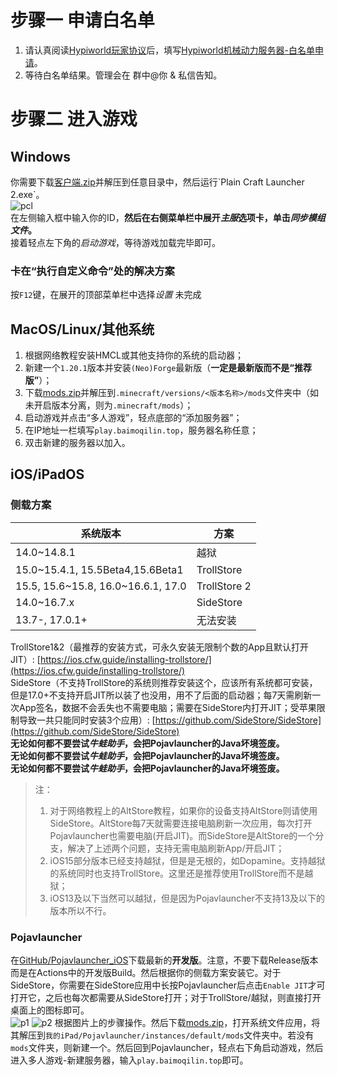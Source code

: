 
# 步骤一 申请白名单
1. 请认真阅读[Hypiworld玩家协议](https://short.baimoqilin.top/hypirules)后，填写[Hypiworld机械动力服务器-白名单申请](https://docs.qq.com/form/page/DR05GRWJvZU9RQUxM)。
2. 等待白名单结果。管理会在 群中@你 & 私信告知。

# 步骤二 进入游戏

## Windows
  你需要下载[客户端.zip](https://short.baimoqilin.top/client "https://short.baimoqilin.top/client")并解压到任意目录中，然后运行`Plain Craft Launcher 2.exe`。  
![pcl](http://files.baimoqilin.top:8088/files.baimoqilin.top:8088/d/images/pcl.jpeg)  
  在左侧输入框中输入你的ID，**然后在右侧菜单栏中展开*主服*选项卡，单击*同步模组文件*。**  
  接着轻点左下角的*启动游戏*，等待游戏加载完毕即可。  

### 卡在“执行自定义命令”处的解决方案
  按`F12`键，在展开的顶部菜单栏中选择*设置* 未完成

## MacOS/Linux/其他系统
1. 根据网络教程安装HMCL或其他支持你的系统的启动器；
2. 新建一个`1.20.1`版本并安装`(Neo)Forge`最新版（**一定是最新版而不是“推荐版”**）；
3. 下载[mods.zip](https://short.baimoqilin.top/mods)并解压到`.minecraft/versions/<版本名称>/mods`文件夹中（如未开启版本分离，则为`.minecraft/mods`）；
4. 启动游戏并点击“多人游戏”，轻点底部的“添加服务器”；
5. 在IP地址一栏填写`play.baimoqilin.top`，服务器名称任意；
6. 双击新建的服务器以加入。

## iOS/iPadOS

### 侧载方案
| 系统版本                               | 方案           |
|------------------------------------|--------------|
| 14.0~14.8.1                        | 越狱           |
| 15.0~15.4.1, 15.5Beta4,15.6Beta1   | TrollStore   |
| 15.5, 15.6~15.8, 16.0~16.6.1, 17.0 | TrollStore 2 |
| 14.0~16.7.x                        | SideStore    |
| 13.7-, 17.0.1+                     | 无法安装         |

  TrollStore1&2（最推荐的安装方式，可永久安装无限制个数的App且默认打开JIT）: [https://ios.cfw.guide/installing-trollstore/](https://ios.cfw.guide/installing-trollstore/)    
  SideStore（不支持TrollStore的系统则推荐安装这个，应该所有系统都可安装，但是17.0+不支持开启JIT所以装了也没用，用不了后面的启动器；每7天需刷新一次App签名，数据不会丢失也不需要电脑；需要在SideStore内打开JIT；受苹果限制导致一共只能同时安装3个应用）: [https://github.com/SideStore/SideStore](https://github.com/SideStore/SideStore)  
  **无论如何都不要尝试*牛蛙助手*，会把Pojavlauncher的Java坏境签废。**  
  **无论如何都不要尝试*牛蛙助手*，会把Pojavlauncher的Java坏境签废。**  
  **无论如何都不要尝试*牛蛙助手*，会把Pojavlauncher的Java坏境签废。**  

> 注：
> 1. 对于网络教程上的AltStore教程，如果你的设备支持AltStore则请使用SideStore。AltStore每7天就需要连接电脑刷新一次应用，每次打开Pojavlauncher也需要电脑(开启JIT)。而SideStore是AltStore的一个分支，解决了上述两个问题，支持无需电脑刷新App/开启JIT；
> 2. iOS15部分版本已经支持越狱，但是是无根的，如Dopamine。支持越狱的系统同时也支持TrollStore。这里还是推荐使用TrollStore而不是越狱；
> 3. iOS13及以下当然可以越狱，但是因为Pojavlauncher不支持13及以下的版本所以不行。

### Pojavlauncher
  在[GitHub/Pojavlauncher_iOS](https://github.com/PojavLauncherTeam/PojavLauncher_iOS)下载最新的**开发版**。注意，不要下载Release版本而是在Actions中的开发版Build。然后根据你的侧载方案安装它。对于SideStore，你需要在SideStore应用中长按Pojavlauncher后点击`Enable JIT`才可打开它，之后也每次都需要从SideStore打开；对于TrollStore/越狱，则直接打开桌面上的图标即可。  
![p1](http://files.baimoqilin.top:8088/files.baimoqilin.top:8088/d/images/pojavlauncher1.jpeg)
![p2](http://files.baimoqilin.top:8088/files.baimoqilin.top:8088/d/images/pojavlauncher2.jpeg)
    根据图片上的步骤操作。然后下载[mods.zip](https://short.baimoqilin.top/mods)，打开系统文件应用，将其解压到`我的iPad/Pojavlauncher/instances/default/mods`文件夹中。若没有`mods`文件夹，则新建一个。然后回到Pojavlauncher，轻点右下角启动游戏，然后进入多人游戏-新建服务器，输入`play.baimoqilin.top`即可。
    